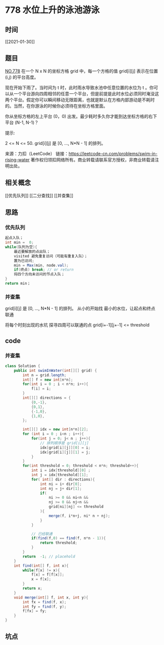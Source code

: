 # 778 水位上升的泳池游泳
## 时间
[[2021-01-30]]
## 题目
[NO.778](https://leetcode-cn.com/problems/swim-in-rising-water/)
在一个 N x N 的坐标方格 grid 中，每一个方格的值 grid[i][j] 表示在位置 (i,j) 的平台高度。

现在开始下雨了。当时间为 t 时，此时雨水导致水池中任意位置的水位为 t 。你可以从一个平台游向四周相邻的任意一个平台，但是前提是此时水位必须同时淹没这两个平台。假定你可以瞬间移动无限距离，也就是默认在方格内部游动是不耗时的。当然，在你游泳的时候你必须待在坐标方格里面。

你从坐标方格的左上平台 (0，0) 出发。最少耗时多久你才能到达坐标方格的右下平台 (N-1, N-1)？

提示:

2 <= N <= 50.
grid[i][j] 是 [0, ..., N*N - 1] 的排列。

来源：力扣（LeetCode）
链接：https://leetcode-cn.com/problems/swim-in-rising-water
著作权归领扣网络所有。商业转载请联系官方授权，非商业转载请注明出处。

## 相关概念
[[优先队列]]
[[二分查找]]
[[并查集]]

## 思路
### 优先队列
```java
起点入队；
int min =  0;
while(队列为空){
    最近要解放的点出队；
    visited 避免重复访问（可能有重复入队）；
    置为已访问;
    min = Max(min, node.val);
    if(终点) break; // or return 
    将四个方向未访问的节点入队；
}
return min；

```

### 并查集
grid[i][j] 是 [0, ..., N*N - 1] 的排列。
从小的开始找 最小的水位，让起点和终点联通

将每个时刻出现的水坑 探寻四周可以联通的点
grid[i+-1][j+-1] <= threshold

## code
### 并查集
```java
class Solution {
    public int swimInWater(int[][] grid) {
        int n = grid.length;
        int[] f = new int[n*n];
        for(int i = 0 ; i < n*n; i++){
            f[i] = i;
        }
        int[][] directions = {
            {0,-1}, 
            {0,1}, 
            {-1,0}, 
            {1,0}, 
        };

        int[][] idx = new int[n*n][2];
        for (int i = 0 ; i<n ; i++){
            for(int j = 0; j< n ; j++){
                // 排列顺序是 grid[i][j]
                idx[grid[i][j]][0] = i;
                idx[grid[i][j]][1] = j;
            }
        }
        for(int threshold = 0; threshold < n*n; threshold++){
            int i = idx[threshold][0] ;
            int j = idx[threshold][1];
            for( int[] dir : directions){
                int ni = i+ dir[0];
                int nj = j+ dir[1];
                if(
                    ni >= 0 && ni<n &&
                    nj >= 0 && nj<n &&
                    grid[ni][nj] <= threshold
                ){
                    merge(f, i*n+j, ni* n + nj);
                }
            }

            // 已经联通
            if(find(f,0) == find(f, n*n - 1)){
                return threshold;
            }
        }
        return  -1; // placehold
    }
    int find(int[] f, int x){
        while(f[x] != x){
            f[x] = f[f[x]];
            x = f[x];
        }
        return x;
    }
    void merge(int[] f, int x, int y){
        int fx = find(f, x);
        int fy = find(f, y);
        f[fx] = fy;
    }
}

```
## 坑点